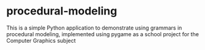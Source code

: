 # procedural-modeling
This is a simple Python application to demonstrate using grammars in procedural modeling, implemented using pygame as a school project for the Computer Graphics subject 

